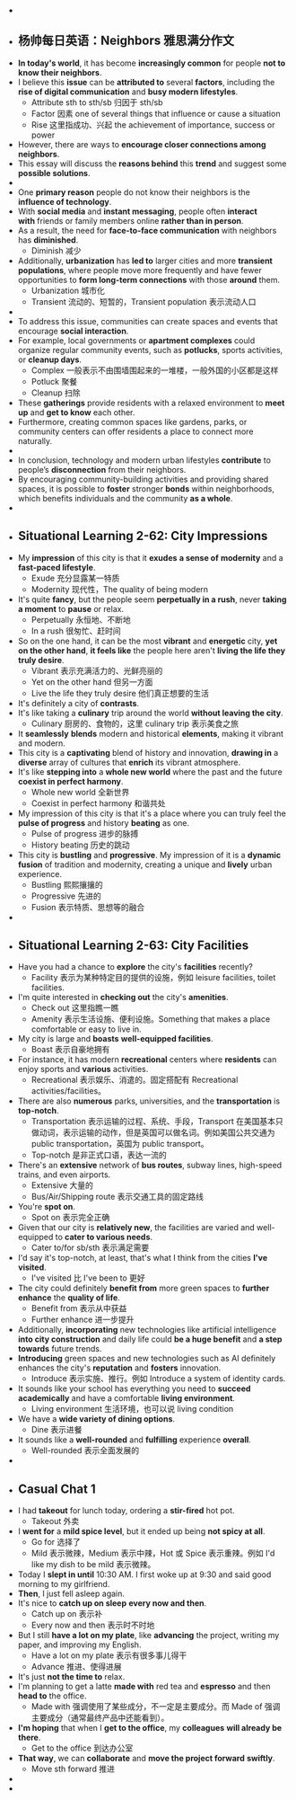-
- ## 杨帅每日英语：Neighbors 雅思满分作文
- **In today's world**, it has become **increasingly common** for people **not to know their neighbors**.
- I believe this **issue** can be **attributed to** several **factors**, including the **rise of digital communication** and **busy modern lifestyles**.
	- Attribute sth to sth/sb 归因于 sth/sb
	- Factor 因素 one of several things that influence or cause a situation
	- Rise 这里指成功、兴起 the achievement of importance, success or power
- However, there are ways to **encourage closer connections among neighbors**.
- This essay will discuss the **reasons behind** this **trend** and suggest some **possible solutions**.
-
- One **primary reason** people do not know their neighbors is the **influence of technology**.
- With **social media** and **instant messaging**, people often **interact with** friends or family members online **rather than in person**.
- As a result, the need for **face-to-face communication** with neighbors has **diminished**.
	- Diminish 减少
- Additionally, **urbanization** has **led to** larger cities and more **transient populations**, where people move more frequently and have fewer opportunities to **form long-term connections** with those **around** them.
	- Urbanization 城市化
	- Transient 流动的、短暂的，Transient population 表示流动人口
-
- To address this issue, communities can create spaces and events that encourage **social interaction**.
- For example, local governments or **apartment complexes** could organize regular community events, such as **potlucks**, sports activities, or **cleanup days**.
	- Complex 一般表示不由围墙围起来的一堆楼，一般外国的小区都是这样
	- Potluck 聚餐
	- Cleanup 扫除
- These **gatherings** provide residents with a relaxed environment to **meet up** and **get to know** each other.
- Furthermore, creating common spaces like gardens, parks, or community centers can offer residents a place to connect more naturally.
-
- In conclusion, technology and modern urban lifestyles **contribute** to people’s **disconnection** from their neighbors.
- By encouraging community-building activities and providing shared spaces, it is possible to **foster** stronger **bonds** within neighborhoods, which benefits individuals and the community **as a whole**.
-
- ## Situational Learning 2-62: City Impressions
- My **impression** of this city is that it **exudes** **a sense of** **modernity** and a **fast-paced lifestyle**.
	- Exude 充分显露某一特质
	- Modernity 现代性，The quality of being modern
- It's quite **fancy**, but the people seem **perpetually in a rush**, never **taking a moment** to **pause** or relax.
	- Perpetually 永恒地、不断地
	- In a rush 很匆忙、赶时间
- So on the one hand, it can be the most **vibrant** and **energetic** city, **yet on the other hand**, **it feels like** the people here aren't **living the life they truly desire**.
	- Vibrant 表示充满活力的、光鲜亮丽的
	- Yet on the other hand 但另一方面
	- Live the life they truly desire 他们真正想要的生活
- It's definitely a city of **contrasts**.
- It's like taking a **culinary** trip around the world **without leaving the city**.
	- Culinary 厨房的、食物的，这里 culinary trip 表示美食之旅
- It **seamlessly** **blends** modern and historical **elements**, making it vibrant and modern.
- This city is a **captivating** blend of history and innovation, **drawing in** a **diverse** array of cultures that **enrich** its vibrant atmosphere.
- It's like **stepping into** a **whole new world** where the past and the future **coexist in perfect harmony**.
	- Whole new world 全新世界
	- Coexist in perfect harmony 和谐共处
- My impression of this city is that it's a place where you can truly feel the **pulse of progress** and history **beating** as one.
	- Pulse of progress 进步的脉搏
	- History beating 历史的跳动
- This city is **bustling** and **progressive**. My impression of it is a **dynamic fusion** of tradition and modernity, creating a unique and **lively** urban experience.
	- Bustling 熙熙攘攘的
	- Progressive 先进的
	- Fusion 表示特质、思想等的融合
-
- ## Situational Learning 2-63: City Facilities
- Have you had a chance to **explore** the city's **facilities** recently?
	- Facility 表示为某种特定目的提供的设施，例如 leisure facilities, toilet facilities.
- I'm quite interested in **checking out** the city's **amenities**.
	- Check out 这里指瞧一瞧
	- Amenity 表示生活设施、便利设施。Something that makes a place comfortable or easy to live in.
- My city is large and **boasts** **well-equipped facilities**.
	- Boast 表示自豪地拥有
- For instance, it has modern **recreational** centers where **residents** can enjoy sports and **various** activities.
	- Recreational 表示娱乐、消遣的。固定搭配有 Recreational activities/facilities。
- There are also **numerous** parks, universities, and the **transportation** is **top-notch**.
	- Transportation 表示运输的过程、系统、手段，Transport 在美国基本只做动词，表示运输的动作，但是英国可以做名词。例如美国公共交通为 public transportation，英国为 public transport。
	- Top-notch 是非正式口语，表达一流的
- There's an **extensive** network of **bus routes**, subway lines, high-speed trains, and even airports.
	- Extensive 大量的
	- Bus/Air/Shipping route 表示交通工具的固定路线
- You're **spot on**.
	- Spot on 表示完全正确
- Given that our city is **relatively new**, the facilities are varied and well-equipped to **cater to various needs**.
	- Cater to/for sb/sth 表示满足需要
- I'd say it's top-notch, at least, that's what I think from the cities **I've visited**.
	- I've visited 比 I've been to 更好
- The city could definitely **benefit from** more green spaces to **further enhance** the **quality of life**.
	- Benefit from 表示从中获益
	- Further enhance 进一步提升
- Additionally, **incorporating** new technologies like artificial intelligence **into city construction** and daily life could **be a huge benefit** and **a step towards** future trends.
- **Introducing** green spaces and new technologies such as AI definitely enhances the city's **reputation** and **fosters** innovation.
	- Introduce 表示实施、推行。例如 Introduce a system of identity cards.
- It sounds like your school has everything you need to **succeed academically** and have a comfortable **living environment**.
	- Living environment 生活环境，也可以说 living condition
- We have a **wide variety of dining options**.
	- Dine 表示进餐
- It sounds like a **well-rounded** and **fulfilling** experience **overall**.
	- Well-rounded 表示全面发展的
-
- ## Casual Chat 1
- I had **takeout** for lunch today, ordering a **stir-fired** hot pot.
	- Takeout 外卖
- I **went for** a **mild spice level**, but it ended up being **not spicy at all**.
	- Go for 选择了
	- Mild 表示微辣，Medium 表示中辣，Hot 或 Spice 表示重辣。例如 I'd like my dish to be mild 表示微辣。
- Today I **slept in until** 10:30 AM. I first woke up at 9:30 and said good morning to my girlfriend.
- **Then**, I just fell asleep again.
- It's nice to **catch up on sleep** **every now and then**.
	- Catch up on 表示补
	- Every now and then 表示时不时地
- But I still **have a lot on my plate**, like **advancing** the project, writing my paper, and improving my English.
	- Have a lot on my plate 表示有很多事儿得干
	- Advance 推进、使得进展
- It's just **not the time to** relax.
- I'm planning to get a latte **made with** red tea and **espresso** and then **head to** the office.
	- Made with 强调使用了某些成分，不一定是主要成分。而 Made of 强调主要成分（通常最终产品中还能看到）。
- **I'm hoping** that when I **get to the office**, my **colleagues** **will already be there**.
	- Get to the office 到达办公室
- **That way**, we can **collaborate** and **move the project forward** **swiftly**.
	- Move sth forward 推进
-
-